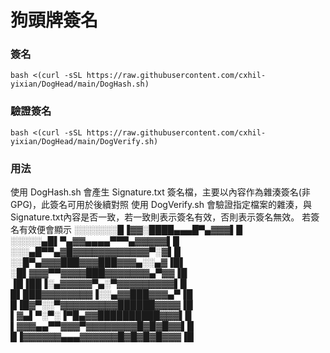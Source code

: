 # 狗頭牌簽名

### 簽名
```
bash <(curl -sSL https://raw.githubusercontent.com/cxhil-yixian/DogHead/main/DogHash.sh)
```

### 驗證簽名
```
bash <(curl -sSL https://raw.githubusercontent.com/cxhil-yixian/DogHead/main/DogVerify.sh)
```

### 用法
使用 DogHash.sh 會產生 Signature.txt 簽名檔，主要以內容作為雜湊簽名(非GPG)，此簽名可用於後續對照
使用 DogVerify.sh 會驗證指定檔案的雜湊，與Signature.txt內容是否一致，若一致則表示簽名有效，否則表示簽名無效。
若簽名有效便會顯示
░░░░░░░█▐▓▓░████▄▄▄█▀▄▓▓▓▌█
░░░░░▄█▌▀▄▓▓▄▄▄▄▀▀▀▄▓▓▓▓▓▌█
░░░▄█▀▀▄▓█▓▓▓▓▓▓▓▓▓▓▓▓▀░▓▌█
░░█▀▄▓▓▓███▓▓▓███▓▓▓▄░░▄▓▐█▌
░█▌▓▓▓▀▀▓▓▓▓███▓▓▓▓▓▓▓▄▀▓▓▐█
▐█▐██▐░▄▓▓▓▓▓▀▄░▀▓▓▓▓▓▓▓▓▓▌█
█▌███▓▓▓▓▓▓▓▓▐░░▄▓▓███▓▓▓▄▀▐█
█▐█▓▀░░▀▓▓▓▓▓▓▓▓▓██████▓▓▓▓▐█
▌▓▄▌▀░▀░▐▀█▄▓▓██████████▓▓▓▌█
▌▓▓▓▄▄▀▀▓▓▓▀▓▓▓▓▓▓▓▓█▓█▓█▓▓▌█
█▐▓▓▓▓▓▓▄▄▄▓▓▓▓▓▓█▓█▓█▓█▓▓▓▐█